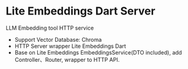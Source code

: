 # Lite Embeddings Dart Server

LLM Embedding tool HTTP service

- Support Vector Database: Chroma
- HTTP Server wrapper Lite Embeddings Dart
- Base on Lite Embeddings EmbeddingsService(DTO included), add Controller、Router, wrapper to HTTP API.
